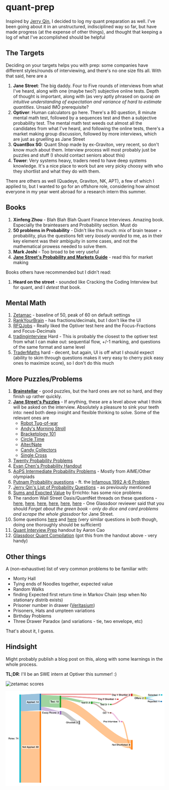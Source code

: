 # quant-prep

Inspired by [Jerry Qin](https://jerryqin.com), I decided to log my quant preparation as well. I've been going about it in an unstructured, indisciplined way so far, but have made progress (at the expense of other things), and thought that keeping a log of what I've accomplished should be helpful

## The Targets

Deciding on your targets helps you with prep: some companies have different styles/rounds of interviewing, and there's no one size fits all. With that said, here are a 

1. **Jane Street**: The big daddy. Four to Five rounds of interviews from what I've heard, along with one (maybe two?) subjective online tests. Depth of thought is important, along with (as very aptly phrased on quora) _an intuitive understanding of expectation and variance of hard to estimate quantities_. Unsaid IMO prerequisite?
2. **Optiver**: Human calculators go here. There's a 80 question, 8 minute mental math test, followed by a sequences test and then a subjective probability test. The mental math test weeds out almost all the candidates from what I've heard, and following the online tests, there's a market making group discussion, followed by more interviews, which are just as gruelling as Jane Street
3. **QuantBox SG**: Quant Shop made by ex-Graviton, very recent, so don't know much about them. Interview process will most probably just be puzzles and stuff (I should contact seniors about this)
4. **Tower**: Very systems heavy, traders need to have deep systems knowledge. It's a nice place to work but are very picky choosy with who they shortlist and what they do with them.

There are others as well (Quadeye, Graviton, NK, APT), a few of which I applied to, but I wanted to go for an offshore role, considering how almost everyone in my year went abroad for a research intern this summer.

## Books

1. **Xinfeng Zhou** - Blah Blah Blah Quant Finance Interviews. Amazing book. Especially the brainteasers and Probability section. Must do
2. **50 problems in Probability** - Didn't like this much: mix of brain teaser + probability, plus the questions felt very _loosely worded_ to me, as in their key element was their ambiguity in some cases, and not the mathematical prowess needed to solve them.
3. **Mark Joshi** - Too broad to be very useful
4. **[Jane Street's Probability and Markets Guide](https://www.janestreet.com/probability-markets/)** - read this for market making

Books others have recommended but I didn't read:
1. **Heard on the street** - sounded like Cracking the Coding Interview but for quant, and I _detest_ that book.

## Mental Math

1. [Zetamac](https://arithmetic.zetamac.com) - baseline of 50, peak of 60 on default settings
2. [RankYourBrain](https://rankyourbrain.com/mental-math/) - has fractions/decimals, but I don't like the UI
3. [RFQJobs](https://rfqjobs.com/practice/math/) - Really liked the Optiver test here and the Focus-Fractions and Focus-Decimals
4. [tradinginterview](https://www.tradinginterview.com/courses/mental-arithmetic/quizzes/quiz-hard-arithmetic/) Hard - This is probably the closest to the optiver test from what I can make out: sequential flow, +/-1 marking, and questions of the same format and same level
5. [TraderMaths](https://www.tradermaths.com/math-tests) hard - decent, but again, UI is off what I should expect (ability to skim through questions makes it very easy to cherry pick easy ones to maximize score), so I don't do this much

## More Puzzles/Problems

1. **[Brainstellar](https://brainstellar.com)** - good puzzles, but the hard ones are not so hard, and they finish up rather quickly. 
2. **[Jane Street's Puzzles](https://www.janestreet.com/puzzles/archive/index.html)** - If anything, these are a level above what I think will be asked on the interview. Absolutely a pleasure to sink your teeth into: need both deep insight and flexible thinking to solve. Some of the relevant ones are
    * [Robot Tug-of-war](https://www.janestreet.com/puzzles/robot-tug-of-war-index/)
    * [Andy's Morning Stroll](https://www.janestreet.com/puzzles/current-puzzle/)
    * [Bracketology 101](https://www.janestreet.com/puzzles/bracketology-101-index/)
    * [Circle Time](https://www.janestreet.com/puzzles/circle-time-index/)
    * [Alter/Nate](https://www.janestreet.com/puzzles/alter-nate-index/)
    * [Candy Collectors](https://www.janestreet.com/puzzles/candy-collectors-index/)
    * [Single Cross](https://www.janestreet.com/puzzles/single-cross-index/)
3. [Twenty Probability Problems](https://www.math.ucdavis.edu/~gravner/MAT135A/resources/chpr.pdf)
4. [Evan Chen's Probability Handout](https://web.evanchen.cc/handouts/ProbabilisticMethod/ProbabilisticMethod.pdf)
5. [AoPS Intermediate Probability Problems](https://artofproblemsolving.com/wiki/index.php/Category:Intermediate_Probability_Problems) - Mostly from AIME/Other olympiads
6. [Putnam Probability questions](http://www.math.utoronto.ca/barbeau/putnamprob.pdf) - ft. the [Infamous 1992 A-6 Problem](https://www.youtube.com/watch?v=OkmNXy7er84&ab_channel=3Blue1Brown)
7. [Jerry Qin's List of Probability Questions](https://jerryqin.com/) - as previously mentioned
8. [Sums and Expcted Value](https://codeforces.com/blog/entry/62690) by Errichto: has some nice problems
9. The random Wall Street Oasis/QuantNet threads on these questions - [here](https://quantnet.com/threads/big-list-of-quant-interview-questions-with-answers.36240/), [here](https://quantnet.com/threads/jane-street-interview-questions.3039/), [here](https://quantnet.com/threads/jane-street-capital-second-round-interview.12565/), [here](https://quantnet.com/threads/compilation-of-jane-street-interview-questions.17941/), [here](https://quantnet.com/threads/jane-street-interview-question-needing-help.7591/), [here](https://www.glassdoor.co.in/Interview/Jane-Street-Hong-Kong-Interview-Questions-EI_IE255549.0,11_IL.12,21_IC2308631.htm) - One Glassdoor reviewer said that you should _Forget about the green book - only do dice and card problems and scrape the whole glassdoor_ for Jane Street.
10. Some questions [here](http://williamdemeo.github.io/2014/03/19/probability-quiz/) and [here](https://github.com/ptmminh/quanttest) (very similar questions in both though, doing one thoroughly should be sufficient)
11. [Quant Interview Prep](https://www.math.lsu.edu/~smolinsk/Quant_Interview_Prep.pdf) handout by Aaron Cao
12. [Glassdoor Quant Compilation](https://www.glassdoor.co.in/Interview/quant-interview-questions-SRCH_KO0,5_IP2.htm) (got this from the handout above - very handy)

## Other things

A (non-exhaustive) list of very common problems to be familiar with:
* Monty Hall
* Tying ends of Noodles together, expected value
* Random Walks
* finding Expected first return time in Markov Chain (esp when No stationary distrib exists)
* Prisoner number in drawer ([Veritasium](https://www.youtube.com/watch?v=iSNsgj1OCLA&ab_channel=Veritasium))
* Prisoners, Hats and umpteen variations
* Birthday Problems
* Three Drawer Paradox (and variations - tie, two envelope, etc)

That's about it, I guess.

## Hindsight

Might probably publish a blog post on this, along with some learnings in the whole process.

**TL;DR**: I'll be an SWE intern at Optiver this summer! :)

![zetamac scores](zetamac_scores.png)

![Intern search](intern-search.png)
